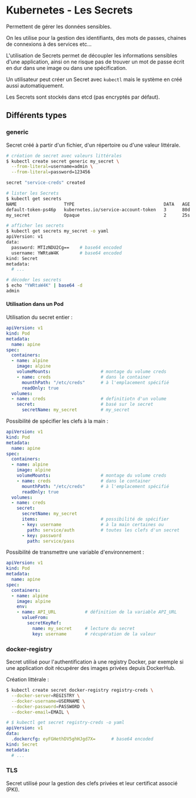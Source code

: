 # Kubernetes - Les Secrets

Permettent de gérer les données sensibles.

On les utilise pour la gestion des identifiants, des mots de passes, chaines de connexions à des services etc...

L'utilisation de Secrets permet de découpler les informations sensibles d'une application, ainsi on ne risque pas de trouver un mot de passe écrit en dur dans une image ou dans une spécification.

Un utilisateur peut créer un Secret avec `kubectl` mais le système en créé aussi automatiquement.

Les Secrets sont stockés dans etcd (pas encryptés par défaut).

## Différents types

### generic

Secret créé à partir d'un fichier, d'un répertoire ou d'une valeur littérale.

````bash
# création de secret avec valeurs littérales
$ kubectl create secret generic my_secret \
  --from-literal=username=admin \
  --from-literal=password=123456

secret "service-creds" created
````

````bash
# lister les Secrets
$ kubectl get secrets
NAME                  TYPE                                  DATA   AGE
default-token-ps46p   kubernetes.io/service-account-token   3      80d  # secret généré par k8s pour accéder à l'api server
my_secret             Opaque                                2      25s
````

````bash
# afficher les secrets
$ kubectl get secrets my_secret -o yaml
apiVersion: v1
data:
  password: MTIzNDU2Cg==    # base64 encoded
  username: YWRtaW4K        # base64 encoded
kind: Secret
metadata:
  # ...
````

````bash
# décoder les secrets
$ echo "YWRtaW4K" | base64 -d
admin
````

#### Utilisation dans un Pod

Utilisation du secret entier :

````yaml
apiVersion: v1
kind: Pod
metadata:
  name: apine
spec:
  containers:
  - name: alpine
    image: alpine
    volumeMounts:                   # montage du volume creds
    - name: creds                   # dans le container
      mounthPath: "/etc/creds"      # à l'emplacement spécifié
      readOnly: true
  volumes:
  - name: creds                     # definitiotn d'un volume
    secret:                         # basé sur le secret
      secretName: my_secret         # my_secret
````

Possibilité de spécifier les clefs à la main :

````yaml
apiVersion: v1
kind: Pod
metadata:
  name: apine
spec:
  containers:
  - name: alpine
    image: alpine
    volumeMounts:                   # montage du volume creds
    - name: creds                   # dans le container
      mounthPath: "/etc/creds"      # à l'emplacement spécifié
      readOnly: true
  volumes:
  - name: creds
    secret:
      secretName: my_secret
      items:                        # possibilité de spécifier
      - key: username               # à la main certaines ou
        path: service/auth          # toutes les clefs d'un secret
      - key: password
        path: service/pass
````

Possibilité de transmettre une variable d'environnement :

````yaml
apiVersion: v1
kind: Pod
metadata:
  name: apine
spec:
  containers:
  - name: alpine
    image: alpine
    env:
    - name: API_URL           # définition de la variable API_URL
      valueFrom:
        secretKeyRef:
          name: my_secret     # lecture du secret
          key: username       # récupération de la valeur
````


### docker-registry

Secret utilisé pour l'authentification à une registry Docker, par exemple si une application doit récupérer des images privées depuis DockerHub.

Création littérale :

````bash
$ kubectl create secret docker-registry registry-creds \
  --docker-server=REGISTRY \
  --docker-username=USERNAME \
  --docker-password=PASSWORD \
  --docker-email=EMAIL \
````

````yaml
# $ kubectl get secret registry-creds -o yaml
apiVersion: v1
data:
  .dockercfg: eyFGHethDV5ghHJgd7X=      # base64 encoded
kind: Secret
metadata:
  # ...
````

### TLS

Secret utilisé pour la gestion des clefs privées et leur certificat associé (PKI).

 

